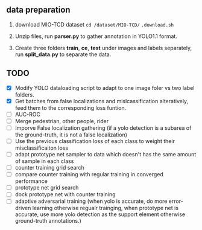 ## data preparation
1. download MIO-TCD dataset
   `cd /dataset/MIO-TCD/`
   `.download.sh`
2. Unzip files, run **parser.py** to gather annotation in YOLO1.1 format. 
   
3. Create three folders **train**, **ce**, **test** under images and labels separately, run **split_data.py** to separate the data. 

## TODO
- [x] Modify YOLO dataloading script to adapt to one image foler vs two label folders.
- [x] Get batches from false localizations and mislcassification alteratively, feed them to the corresponding loss funtion. 
- [ ] AUC-ROC  
- [ ] Merge pedestrian, other people, rider
- [ ] Imporve False localization gathering (if a yolo detection is a subarea of the ground-truth, it is not a false localization)
- [ ] Use the previous classification loss of each class to weight their misclassificaiton loss
- [ ] adapt prototype net sampler to data which doesn't has the same amount of sample in each class
- [ ] counter training grid search
- [ ] compare counter training with regular training in converged performance
- [ ] prototype net grid search 
- [ ] dock prototype net with counter training
- [ ] adaptive adversarial training (when yolo is accurate, do more error-driven learning otherwise regualr trainging, when prototype net is accurate, use more yolo detection as the support element otherwise ground-truth annotations.)

